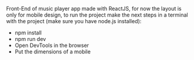 Front-End of music player app made with ReactJS, for now the layout is only for mobile design, to run the project make the next steps in a terminal with the project (make sure you have node.js installed):

 - npm install
 - npm run dev
 - Open DevTools in the browser
 - Put the dimensions of a mobile
